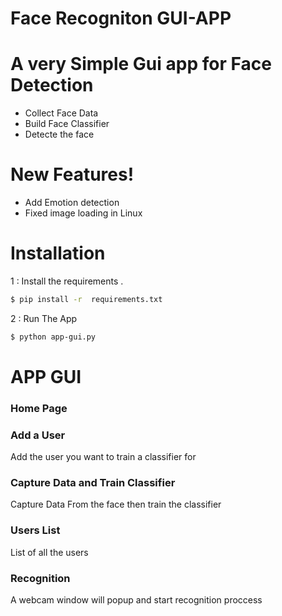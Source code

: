 # Face Recogniton GUI-APP



# A very Simple Gui app for Face Detection 

  - Collect Face Data
  - Build Face Classifier 
  - Detecte the face

#  New Features!

  - Add Emotion detection
  - Fixed image loading in Linux 
  
  
# Installation

1 : Install the requirements .

```sh
$ pip install -r  requirements.txt
```

2 : Run The App 

```sh
$ python app-gui.py
```

# APP GUI

### Home Page

### Add a User <br>
Add the user you want to train a classifier for <br>



### Capture Data and Train Classifier<br>
Capture Data From the face then train the classifier<br>


### Users List<br>
List of all the users<br>


### Recognition <br>
A webcam window will popup and start recognition proccess<br>





